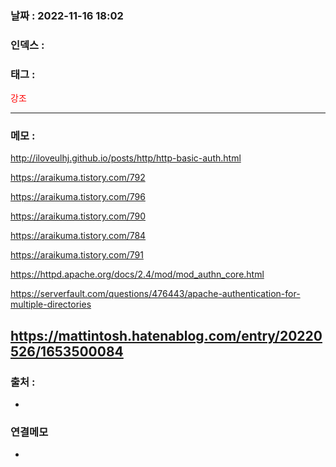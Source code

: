 ### 날짜 :  2022-11-16 18:02

### 인덱스 :

### 태그 :

<span style="color: red">강조</span>

----

### 메모 :

http://iloveulhj.github.io/posts/http/http-basic-auth.html

https://araikuma.tistory.com/792

https://araikuma.tistory.com/796

https://araikuma.tistory.com/790

https://araikuma.tistory.com/784

https://araikuma.tistory.com/791

https://httpd.apache.org/docs/2.4/mod/mod_authn_core.html

https://serverfault.com/questions/476443/apache-authentication-for-multiple-directories

https://mattintosh.hatenablog.com/entry/20220526/1653500084
----
### 출처 :
-


### 연결메모
-








